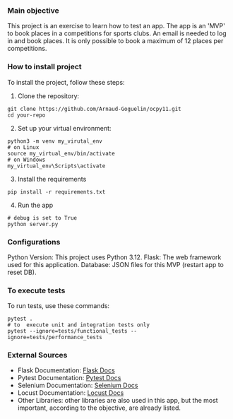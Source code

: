 ### Main objective
This project is an exercise to learn how to test an app.
The app is an 'MVP' to book places in a competitions for sports clubs.
An email is needed to log in and book places.
It is only possible to book a maximum of 12 places per competitions.


### How to install project
To install the project, follow these steps:
1. Clone the repository:
```
git clone https://github.com/Arnaud-Goguelin/ocpy11.git
cd your-repo
```
2. Set up your virtual environment:
```
python3 -m venv my_virutal_env
# on Linux
source my_virtual_env/bin/activate
# on Windows
my_virtual_env\Scripts\activate
```
3. Install the requirements
```
pip install -r requirements.txt
```
4. Run the app
```
# debug is set to True
python server.py
```

### Configurations
Python Version: This project uses Python 3.12.
Flask: The web framework used for this application.
Database: JSON files for this MVP (restart app to reset DB).

### To execute tests
To run tests, use these commands:
```
pytest .
# to  execute unit and integration tests only
pytest --ignore=tests/functional_tests --ignore=tests/performance_tests
```

### External Sources

- Flask Documentation: [Flask Docs](https://flask.palletsprojects.com/en/stable/)
- Pytest Documentation: [Pytest Docs](https://docs.pytest.org/en/stable/)
- Selenium Documentation: [Selenium Docs](https://selenium-python.readthedocs.io/getting-started.html)
- Locust Documentation: [Locust Docs](https://docs.locust.io/en/stable/)
- Other Libraries: other libraries are also used in this app,
but the most important, according to the objective, are already listed.
